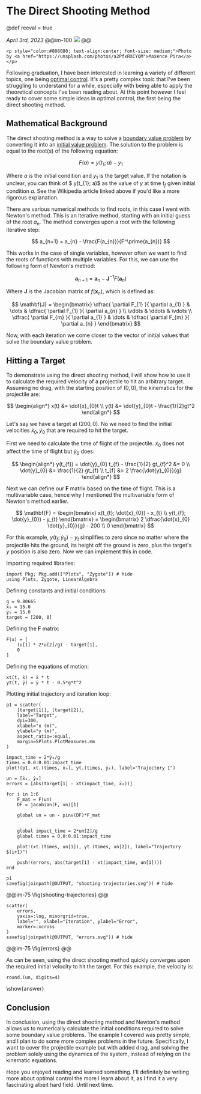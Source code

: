 # The Direct Shooting Method

@def reeval = true

_April 3rd, 2023_
@@im-100
![](https://source.unsplash.com/a2PfxRXCYQM)
@@

<!-- prettier-ignore -->
~~~
<p style="color:#808080; text-align:center; font-size: medium;">Photo by <a href="https://unsplash.com/photos/a2PfxRXCYQM">Maxence Pira</a></p>
~~~

Following graduation, I have been interested in learning a variety of different topics, one being [optimal control](https://en.wikipedia.org/wiki/Optimal_control). It's a pretty complex topic that I've been struggling to understand for a while, especially with being able to apply the theoretical concepts I've been reading about. At this point however I feel ready to cover some simple ideas in optimal control, the first being the direct shooting method.

## Mathematical Background

The direct shooting method is a way to solve a [boundary value problem](https://en.wikipedia.org/wiki/Boundary_value_problem) by converting it into an [initial value problem](https://en.wikipedia.org/wiki/Initial_value_problem). The solution to the problem is equal to the root(s) of the following equation:

$$
F(a) = y(t_{1}; a) - y_{1}
$$

Where $a$ is the initial condition and $y_1$ is the target value. If the notation is unclear, you can think of $ y(t\_{1}; a)$ as the value of $y$ at time $t_f$ given initial condition $a$. See the Wikipedia article linked above if you'd like a more rigorous explanation.

There are various numerical methods to find roots, in this case I went with Newton's method. This is an iterative method, starting with an initial guess of the root $a_n$. The method converges upon a root with the following iterative step:

$$
a_{n+1} = a_{n} - \frac{F(a_{n})}{F^\prime(a_{n})}
$$

This works in the case of single variables, however often we want to find the roots of functions with multiple variables. For this, we can use the following form of Newton's method:

$$
\mathbf{a}_{n+1} = \mathbf{a}_{n} - \mathbf{J}^{-1} F(\mathbf{a}_{n})
$$

Where $\mathbf{J}$ is the Jacobian matrix of $f(\mathbf{x}_{n})$, which is defined as:

$$
\mathbf{J} = \begin{bmatrix}
\dfrac{ \partial F_{1} }{ \partial a_{1} }  & \dots  & \dfrac{ \partial F_{1} }{ \partial a_{n} }  \\
\vdots  & \ddots  & \vdots \\
\dfrac{ \partial F_{m} }{ \partial a_{1} }  & \dots  & \dfrac{ \partial F_{m} }{ \partial a_{n} }
\end{bmatrix}
$$

Now, with each iteration we come closer to the vector of initial values that solve the boundary value problem.

## Hitting a Target

To demonstrate using the direct shooting method, I will show how to use it to calculate the required velocity of a projectile to hit an arbitrary target. Assuming no drag, with the starting position of $(0,0)$, the kinematics for the projectile are:

$$
\begin{align*}
x(t) &= \dot{x}_{0}t \\
y(t) &= \dot{y}_{0}t - \frac{1}{2}gt^2
\end{align*}
$$

Let's say we have a target at $(200,0)$. No we need to find the initial velocities $\dot{x}_{0}, \dot{y}_{0}$ that are required to hit the target.

First we need to calculate the time of flight of the projectile. $\dot{x}_{0}$ does not affect the time of flight but $\dot{y}_{0}$ does:

$$
\begin{align*}
y(t_{f}) = \dot{y}_{0} t_{f} - \frac{1}{2} gt_{f}^2 &= 0 \\
\dot{y}_{0} &= \frac{1}{2} gt_{f}  \\
t_{f} &= 2 \frac{\dot{y}_{0}}{g}
\end{align*}
$$

Next we can define our $\mathbf{F}$ matrix based on the time of flight. This is a multivariable case, hence why I mentioned the multivariable form of Newton's method earlier.

$$
\mathbf{F} = \begin{bmatrix}
x(t_{t}; \dot{x}_{0}) - x_{t}  \\
y(t_{f}; \dot{y}_{0}) - y_{t}
\end{bmatrix} = \begin{bmatrix}
2 \dfrac{\dot{x}_{0} \dot{y}_{0}}{g} - 200  \\
0
\end{bmatrix}
$$

For this example, $y(t_{f}; \dot{y}_{0}) - y_{t}$ simplifies to zero since no matter where the projectile hits the ground, its height off the ground is zero, plus the target's $y$ position is also zero. Now we can implement this in code.

Importing required libraries:

```julia:imports
import Pkg; Pkg.add(["Plots", "Zygote"]) # hide
using Plots, Zygote, LinearAlgebra
```

Defining constants and initial conditions:

```julia:consts
g = 9.80665
ẋ₀ = 15.0
ẏ₀ = 15.0
target = [200, 0]
```

Defining the $\mathbf{F}$ matrix:

```julia:F
F(u) = [
    (u[1] * 2*u[2]/g) - target[1],
    0
]
```

Defining the equations of motion:

```julia:eqnsmotion
xt(t, ẋ) = ẋ * t
yt(t, ẏ) = ẏ * t - 0.5*g*t^2
```

Plotting initial trajectory and iteration loop:

```julia:main
p1 = scatter(
    [target[1]], [target[2]],
    label="Target",
    dpi=300,
    xlabel="x (m)",
    ylabel="y (m)",
    aspect_ratio=:equal,
    margin=5Plots.PlotMeasures.mm
)

impact_time = 2*ẏ₀/g
times = 0.0:0.01:impact_time
plot!(p1, xt.(times, ẋ₀), yt.(times, ẏ₀), label="Trajectory 1")

un = [ẋ₀, ẏ₀]
errors = [abs(target[1] - xt(impact_time, ẋ₀))]

for i in 1:6
    F_mat = F(un)
    DF = jacobian(F, un)[1]

    global un = un - pinv(DF)*F_mat


    global impact_time = 2*un[2]/g
    global times = 0.0:0.01:impact_time

    plot!(xt.(times, un[1]), yt.(times, un[2]), label="Trajectory $(i+1)")

    push!(errors, abs(target[1] - xt(impact_time, un[1])))
end

p1
savefig(joinpath(@OUTPUT, "shooting-trajectories.svg")) # hide
```

@@im-75
\fig{shooting-trajectories}
@@

```julia:errors
scatter(
    errors,
    yaxis=:log, minorgrid=true,
    label="", xlabel="Iteration", ylabel="Error",
    marker=:xcross
)
savefig(joinpath(@OUTPUT, "errors.svg")) # hide
```

@@im-75
\fig{errors}
@@

As can be seen, using the direct shooting method quickly converges upon the required initial velocity to hit the target. For this example, the velocity is:

```julia:answer
round.(un, digits=4)
```

\show{answer}

## Conclusion

In conclusion, using the direct shooting method and Newton's method allows us to numerically calculate the initial conditions required to solve some boundary value problems. The example I covered was pretty simple, and I plan to do some more complex problems in the future. Specifically, I want to cover the projectile example but with added drag, and solving the problem solely using the dynamics of the system, instead of relying on the kinematic equations.

Hope you enjoyed reading and learned something. I'll definitely be writing more about optimal control the more I learn about it, as I find it a very fascinating albeit hard field. Until next time.
